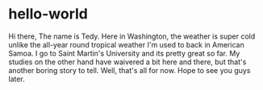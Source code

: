 # hello-world
Hi there,
The name is Tedy. Here in Washington, the weather is super cold unlike the all-year round tropical weather I'm used to back in American Samoa. I go to Saint Martin's University and its pretty great so far. My studies on the other hand have waivered a bit here and there, but that's another boring story to tell. Well, that's all for now. Hope to see you guys later. 

